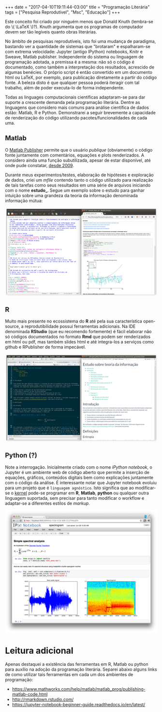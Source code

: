+++
date = "2017-04-10T19:11:44-03:00"
title = "Programação Literária"
tags = ["Pesquisa Reprodutível", "Msc", "Educação"]
+++

 Este conceito foi criado por ninguém menos que Donald Knuth (lembra-se do \\( \LaTeX \\)?). Knuth argumenta que os programas de computador devem ser tão legíveis quanto obras literárias. 
 
<!--more-->

 No âmbito de pesquisas reprodutíveis, isto foi uma mudança de paradigma, bastando ver a quantidade de sistemas que "brotaram" e espalharam-se com extrema velocidade: Jupyter (antigo IPython) notebooks, Knitr e Sweave, Matlab publisher. Independente do sistema ou linguagem de programação adotada, a premissa é a mesma: não só o código é documentado, como também a interpretação dos resultados, acrescido de algumas benécies. O próprio script é então convertido em um documento html ou LaTeX, por exemplo, para publicação diretamente a partir do código fonte. A beleza disto é que qualquer pessoa poderá iteragir com tal trabalho, além de poder executa-lo de forma independente. 

 Todas as linguages computacionais científicas adaptaram-se para dar suporte a crescente demanda pela programação literária. Dentre as linguagens que considero mais comuns para análise científica de dados estão: Matlab, R e Python. Demonstrarei a seguir brevemente a capacidade de renderização do código utilizando pacotes/funcionalidades de cada uma.

## Matlab

O [Matlab Publisher](https://www.mathworks.com/help/matlab/matlab_prog/publishing-matlab-code.html) permite que o usuário *publique* (obviamente) o código fonte juntamente com comentários, equações e plots renderizados. A considero ainda uma função subutilizada, apesar de estar disponível, até onde pude constatar, [desde 2009](http://blogs.mathworks.com/community/2009/11/16/publish-to-pdf/). 

Durante meus experimentos/testes, elaboração de hipóteses e exploração de dados, criei um *mfile* contendo tanto o código utilizado para realização de tais tarefas como seus resultados em uma série de arquivos iniciando com o nome **estudo_**. Segue um exemplo sobre o estudo para ganhar intuição sobre uma grandeza da teoria da informação denominada informação mútua:

![Exemplo de arquivo mfile com documento html exibido no navegador.](/img/Matlab_Publisher.png)


## R

Muito mais presente no ecossistema do **R** até pela sua característica open-source, a reprodutibilidade possui ferramentas adicionais. Na IDE denominada **RStudio** (que eu recomendo fortemente) é fácil elaborar não só códigos documentados no formato **Rmd** que podem ser renderizados em html ou pdf, mas também slides html e até integra-los a serviços como github e RPublisher de forma impecável.

![Exemplo de arquivo Rmd no RStudio 1.0.136 com equações renderizadas na IDE.](/img/RStudio_Knittr_html.png)


## Python (?)

 Note a interrogação. Inicialmente criado com o nome *iPython notebook*, o Jupyter é um ambiente web de código aberto que permite a inserção de equações, gráficos, conteúdos digitais bem como explicações juntamente com o código da análise. É interessante notar que Jupyter notebook evoluiu para um projeto que é `linguagem agnóstico`. Isto significa que ao modificar-se o [kernel](https://github.com/jupyter/jupyter/wiki/Jupyter-kernels) pode-se programar em **R**, **Matlab**, **python** ou qualquer outra linguagem suportada, sem precisar para tanto modificar o workflow e adaptar-se a diferentes estilos de *markup*.


![Exemplo de iPython notebook. Fonte: <https://ipython.org/ipython-doc/3/_images/ipy_013_notebook_spectrogram.png>](/img/ipython.png)


# Leitura adicional

 Apenas destaquei a existência das ferramentas em R, Matlab ou python para auxílio na adoção da programação literária. Separei abaixo alguns links de como utilizar tais ferramentas em cada um dos ambientes de programação:

 * <https://www.mathworks.com/help/matlab/matlab_prog/publishing-matlab-code.html>
 * <http://rmarkdown.rstudio.com/>
 * <https://jupyter-notebook-beginner-guide.readthedocs.io/en/latest/>




